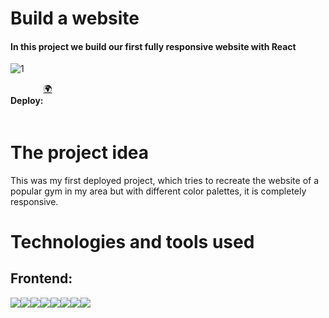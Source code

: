 <h1>Build a website</h1>

<h4>In this project we build our first fully responsive website with React</h4>

![1](https://user-images.githubusercontent.com/99894721/226172064-e37295c5-dfdd-4f05-9bbe-4cad2e8661c4.png)

<div style="display: flex" >
  <h4>Deploy:</h4>
  <a href="https://gym-spa-maxi.vercel.app/" target="_blank">🌍</a>
</div>

<h1>The project idea</h1>

<p>This was my first deployed project, which tries to recreate the website of a popular gym in my area but with different color palettes, it is completely responsive.</p>

<h1>Technologies and tools used</h1>

<h2>Frontend:</h2>
<div style="display: flex">
<img src="https://img.shields.io/badge/-HTML5-E34F26?style=flat&logo=html5&logoColor=white">
<img src="https://img.shields.io/badge/-CSS3-1572B6?style=flat&logo=css3&logoColor=white">
<img src="https://img.shields.io/badge/-JavaScript-eed718?style=flat&logo=javascript&logoColor=ffffff">
<img src="https://img.shields.io/badge/-React-000000?style=flat&logo=react&logoColor=00c8ff">
<img src="https://img.shields.io/badge/-Canva-6c25be?style=flat&logo=canva&logoColor=00c8ff">
<img src="http://img.shields.io/badge/-Git-F1502F?style=flat&logo=git&logoColor=FFFFFF">
<img src="http://img.shields.io/badge/-Github-000000?style=flat&logo=github&logoColor=FFFFFF">
<img src="http://img.shields.io/badge/-VS%20Code-007ACC?style=flat&logo=visual%20studio%20code&logoColor=white">

</div>
